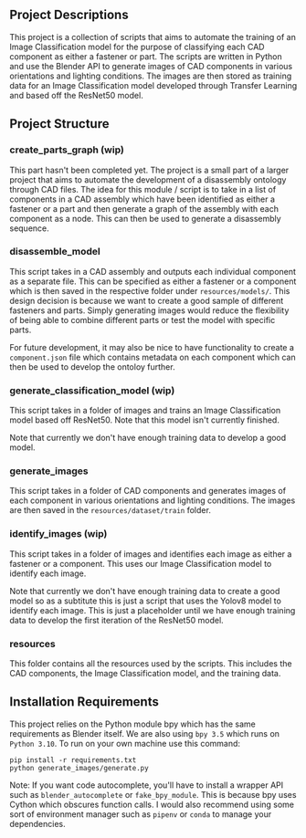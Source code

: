## Project Descriptions

This project is a collection of scripts that aims to automate the training of an Image Classification model for the purpose of classifying each CAD component as either a fastener or part. The scripts are written in Python and use the Blender API to generate images of CAD components in various orientations and lighting conditions. The images are then stored as training data for an Image Classification model developed through Transfer Learning and based off the ResNet50 model.

## Project Structure

### create_parts_graph (wip)

This part hasn't been completed yet. The project is a small part of a larger project that aims to automate the development of a disassembly ontology through CAD files. The idea for this module / script is to take in a list of components in a CAD assembly which have been identified as either a fastener or a part and then generate a graph of the assembly with each component as a node. This can then be used to generate a disassembly sequence.

### disassemble_model

This script takes in a CAD assembly and outputs each individual component as a separate file. This can be specified as either a fastener or a component which is then saved in the respective folder under `resources/models/`. This design decision is because we want to create a good sample of different
fasteners and parts. Simply generating images would reduce the flexibility of being able to combine different parts or test the model with specific
parts.

For future development, it may also be nice to have functionality to create a `component.json` file which contains metadata on each component which can then be used to develop the ontoloy further.

### generate_classification_model (wip)

This script takes in a folder of images and trains an Image Classification model based off ResNet50. Note that this model isn't currently finished.

Note that currently we don't have enough training data to develop a good model.

### generate_images

This script takes in a folder of CAD components and generates images of each component in various orientations and lighting conditions. The images are then saved in the `resources/dataset/train` folder.

### identify_images (wip)

This script takes in a folder of images and identifies each image as either a fastener or a component. This uses our Image Classification model to identify each image.

Note that currently we don't have enough training data to create a good model so as a subtitute this is just a script that uses the Yolov8 model to identify each image. This is just a placeholder until we have enough training data to develop the first iteration of the ResNet50 model.

### resources

This folder contains all the resources used by the scripts. This includes the CAD components, the Image Classification model, and the training data.

## Installation Requirements

This project relies on the Python module bpy which has the same requirements as Blender itself. We are also using `bpy 3.5` which runs on `Python 3.10`. To run on your own machine use this command:

```
pip install -r requirements.txt
python generate_images/generate.py
```

Note: If you want code autocomplete, you'll have to install a wrapper API such as `blender_autocomplete` or `fake_bpy_module`. This is because bpy uses Cython which obscures function calls. I would also recommend using some sort of environment manager such as `pipenv` or `conda` to manage your dependencies.